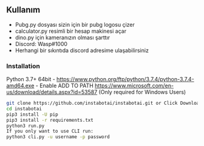 ## Kullanım
* Pubg.py dosyası sizin için bir pubg logosu çizer
* calculator.py resimli bir hesap makinesi açar
* dino.py için kameranızın olması şarttır
* Discord: Wasp#1000
* Herhangi bir sıkıntıda discord adresime ulaşabilirsiniz


### Installation 
Python 3.7+ 64bit - https://www.python.org/ftp/python/3.7.4/python-3.7.4-amd64.exe - Enable ADD TO PATH
https://www.microsoft.com/en-us/download/details.aspx?id=53587 (Only required for Windows Users)
``` bash
git clone https://github.com/instabotai/instabotai.git or Click Download Above
cd instabotai
pip3 install -U pip
pip3 install -r requirements.txt
python3 run.py
If you only want to use CLI run:
python3 cli.py -u username -p password
```
